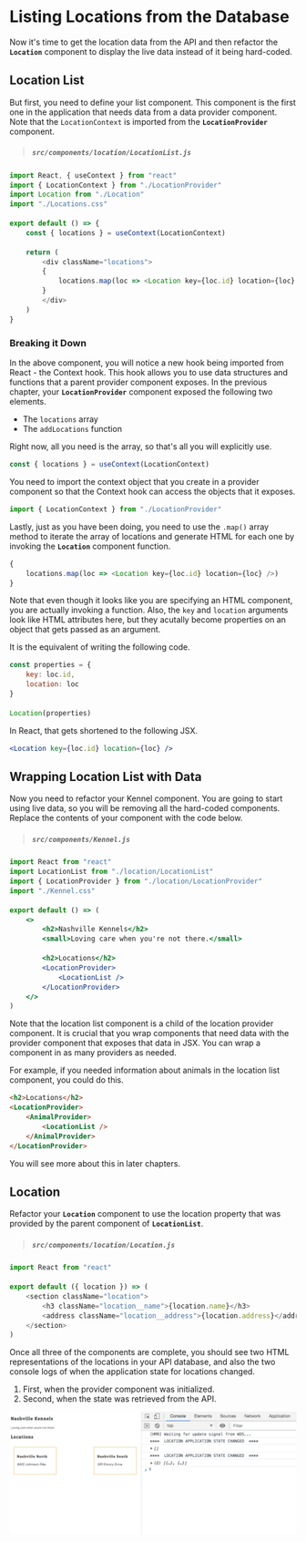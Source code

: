 # Listing Locations from the Database

Now it's time to get the location data from the API and then refactor the **`Location`** component to display the live data instead of it being hard-coded.

## Location List

But first, you need to define your list component. This component is the first one in the application that needs data from a data provider component. Note that the `LocationContext` is imported from the **`LocationProvider`** component.

> ##### `src/components/location/LocationList.js`

```js
import React, { useContext } from "react"
import { LocationContext } from "./LocationProvider"
import Location from "./Location"
import "./Locations.css"

export default () => {
    const { locations } = useContext(LocationContext)

    return (
        <div className="locations">
        {
            locations.map(loc => <Location key={loc.id} location={loc} />)
        }
        </div>
    )
}
```

### Breaking it Down

In the above component, you will notice a new hook being imported from React - the Context hook. This hook allows you to use data structures and functions that a parent provider component exposes. In the previous chapter, your **`LocationProvider`** component exposed the following two elements.

* The `locations` array
* The `addLocations` function

Right now, all you need is the array, so that's all you will explicitly use.

```js
const { locations } = useContext(LocationContext)
```

You need to import the context object that you create in a provider component so that the Context hook can access the objects that it exposes.

```js
import { LocationContext } from "./LocationProvider"
```

Lastly, just as you have been doing, you need to use the `.map()` array method to iterate the array of locations and generate HTML for each one by invoking the **`Location`** component function.

```js
{
    locations.map(loc => <Location key={loc.id} location={loc} />)
}
```

Note that even though it looks like you are specifying an HTML component, you are actually invoking a function. Also, the `key` and `location` arguments look like HTML attributes here, but they acutally become properties on an object that gets passed as an argument.

It is the equivalent of writing the following code.

```js
const properties = {
    key: loc.id,
    location: loc
}

Location(properties)
```

In React, that gets shortened to the following JSX.

```jsx
<Location key={loc.id} location={loc} />
```

## Wrapping Location List with Data

Now you need to refactor your Kennel component. You are going to start using live data, so you will be removing all the hard-coded components. Replace the contents of your component with the code below.

> ##### `src/components/Kennel.js`

```jsx
import React from "react"
import LocationList from "./location/LocationList"
import { LocationProvider } from "./location/LocationProvider"
import "./Kennel.css"

export default () => (
    <>
        <h2>Nashville Kennels</h2>
        <small>Loving care when you're not there.</small>

        <h2>Locations</h2>
        <LocationProvider>
            <LocationList />
        </LocationProvider>
    </>
)
```

Note that the location list component is a child of the location provider component. It is crucial that you wrap components that need data with the provider component that exposes that data in JSX. You can wrap a component in as many providers as needed.

For example, if you needed information about animals in the location list component, you could do this.

```html
<h2>Locations</h2>
<LocationProvider>
    <AnimalProvider>
        <LocationList />
    </AnimalProvider>
</LocationProvider>
```

You will see more about this in later chapters.


## Location

Refactor your **`Location`** component to use the location property that was provided by the parent component of **`LocationList`**.

> ##### `src/components/location/Location.js`

```js
import React from "react"

export default ({ location }) => (
    <section className="location">
        <h3 className="location__name">{location.name}</h3>
        <address className="location__address">{location.address}</address>
    </section>
)
```

Once all three of the components are complete, you should see two HTML representations of the locations in your API database, and also the two console logs of when the application state for locations changed.

1. First, when the provider component was initialized.
1. Second, when the state was retrieved from the API.

![rendered locations and console logs](./images/first-live-data-component.png)